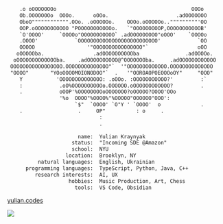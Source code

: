 ```txt
    .o oOOOOOOOo                                            OOOo
    Ob.OOOOOOOo  OOOo.      oOOo.                      .adOOOOOOO
    OboO"""""""""""".OOo. .oOOOOOo.    OOOo.oOOOOOo.."""""""""'OO
    OOP.oOOOOOOOOOOO "POOOOOOOOOOOo.   `"OOOOOOOOOP,OOOOOOOOOOOB'
    `O'OOOO'     `OOOOo"OOOOOOOOOOO` .adOOOOOOOOO"oOOO'    `OOOOo
    .OOOO'            `OOOOOOOOOOOOOOOOOOOOOOOOOO'            `OO
    OOOOO                 '"OOOOOOOOOOOOOOOO"`                oOO
   oOOOOOba.                .adOOOOOOOOOOba               .adOOOOo.
  oOOOOOOOOOOOOOba.    .adOOOOOOOOOO@^OOOOOOOba.     .adOOOOOOOOOOOO
 OOOOOOOOOOOOOOOOO.OOOOOOOOOOOOOO"`  '"OOOOOOOOOOOOO.OOOOOOOOOOOOOO
 "OOOO"       "YOoOOOOMOIONODOO"`  .   '"OOROAOPOEOOOoOY"     "OOO"
    Y           'OOOOOOOOOOOOOO: .oOOo. :OOOOOOOOOOO?'         :`
    :            .oO%OOOOOOOOOOo.OOOOOO.oOOOOOOOOOOOO?         .
    .            oOOP'%OOOOOOOOoOOOOOOO?oOOOOO?OOOO'OOo
                 '%o  OOOO"%OOOO%"%OOOOO"OOOOOO"OOO':
                      `$"  `OOOO' `O"Y ' `OOOO'  o             .
    .                  .     OP"          : o     .
                              :
                              .
                              
                       name:  Yulian Kraynyak
                     status:  "Incoming SDE @Amazon" 
                     school:  NYU
                   location:  Brooklyn, NY
          natural languages:  English, Ukrainian
      programming languages:  TypeScript, Python, Java, C++
         research interests:  AI, UX
                    hobbies:  Music Production, Art, Chess
                      tools:  VS Code, Obsidian
```

[yulian.codes](https://yulian.codes)

<a href="#">
<img src="https://komarev.com/ghpvc/?username=ykray&color=0e1116&style=for-the-badge"/>
</a>

<!--
**ykray/ykray** is a ✨ _special_ ✨ repository because its `README.md` (this file) appears on your GitHub profile.

Here are some ideas to get you started:

- 🔭 I’m currently working on ...
- 🌱 I’m currently learning ...
- 👯 I’m looking to collaborate on ...
- 🤔 I’m looking for help with ...
- 💬 Ask me about ...
- 📫 How to reach me: ...
- 😄 Pronouns: ...
- ⚡ Fun fact: ...
-->
